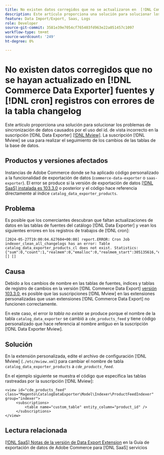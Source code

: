 ```yaml
---
title: No existen datos corregidos que no se actualizaron en  [!DNL Commerce Data Exporter] fuentes y [!DNL cron] registros con errores de changelog
description: Este artículo proporciona una solución para solucionar los problemas de sincronización de datos causados por el uso de un id. de vista incorrecto en la suscripción  [!DNL Commerce Data Exporter mview] iOS.
feature: Data Import/Export, Saas, Logs
role: Developer
source-git-commit: 3581e39e7054cf765403fd963e22a051457c1097
workflow-type: tm+mt
source-wordcount: '249'
ht-degree: 0%

---
```


# No existen datos corregidos que no se hayan actualizado en [!DNL Commerce Data Exporter] fuentes y [!DNL cron] registros con errores de la tabla changelog

Este artículo proporciona una solución para solucionar los problemas de sincronización de datos causados por el uso del id. de vista incorrecto en la suscripción [!DNL Data Exporter] [[!DNL Mview]](https://developer.adobe.com/commerce/php/development/components/indexing/#mview). La suscripción [!DNL Mview] se usa para realizar el seguimiento de los cambios de las tablas de la base de datos.

## Productos y versiones afectados

Instancias de Adobe Commerce donde se ha aplicado código personalizado a la funcionalidad de exportación de datos (`commerce-data-exporter` o `saas-exporter`). El error se produce si la versión de exportación de datos [[!DNL SaaS] instalada es 103.3.0](https://experienceleague.adobe.com/en/docs/commerce-merchant-services/saas-data-export/release-notes#release-6) o posterior y el código hace referencia directamente al índice `catalog_data_exporter_products`.

## Problema

Es posible que los comerciantes descubran que faltan actualizaciones de datos en las tablas de fuentes del catálogo [!DNL Data Exporter] y vean los siguientes errores en los registros de trabajos de [!DNL cron]:

```
[2024-05-27T19:00:04.627604+00:00] report.ERROR: Cron Job indexer_clean_all_changelogs has an error: Table catalog_data_exporter_products_cl does not exist. Statistics: {"sum":0,"count":1,"realmem":0,"emalloc":0,"realmem_start":305135616,"emalloc_start":283210384} [] [] 
```

## Causa

Debido a los cambios de nombre en las tablas de fuentes, índices y tablas de registro de cambios en la versión [!DNL Commerce Data Export] [versión 103.3.0](https://experienceleague.adobe.com/en/docs/commerce-merchant-services/saas-data-export/release-notes#release-9), es posible que las suscripciones [!DNL Mview] en las extensiones personalizadas que usan extensiones [!DNL Commerce Data Export] no funcionen correctamente.

En este caso, el error *la tabla no existe* se produce porque el nombre de la tabla `catalog_data_exporter` se cambió a `cde_products_feed` y tiene código personalizado que hace referencia al nombre antiguo en la suscripción [!DNL Data Exporter Mview].

## Solución

En la extensión personalizada, edite el archivo de configuración [!DNL Mview] (```./etc/mview.xml```) para cambiar el nombre de tabla `catalog_data_exporter_products` a *`cde_products_feed`*.

En el ejemplo siguiente se muestra el código que especifica las tablas rastreadas por la suscripción [!DNL Mview]:

```
<view id="cde_products_feed" class="Magento\CatalogDataExporter\Model\Indexer\ProductFeedIndexer" group="indexer">
     <subscriptions>
         <table name="custom_table" entity_column="product_id" />
     </subscriptions>
</view>
```

## Lectura relacionada

[[!DNL SaaS] Notas de la versión de Data Export Extension](https://experienceleague.adobe.com/en/docs/commerce-merchant-services/saas-data-export/release-notes) en la Guía de exportación de datos de Adobe Commerce para [!DNL SaaS] servicios

